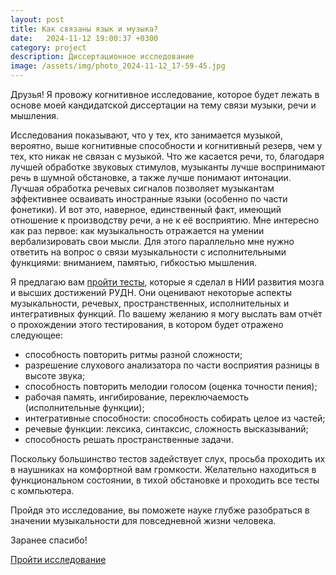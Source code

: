 ```yaml
---
layout: post
title: Как связаны язык и музыка?
date:   2024-11-12 19:00:37 +0300
category: project
description: Диссертационное исследование
image: /assets/img/photo_2024-11-12_17-59-45.jpg
---
```

Друзья! Я провожу когнитивное исследование, которое будет лежать в основе моей кандидатской диссертации на тему связи музыки, речи и мышления.

Исследования показывают, что у тех, кто занимается музыкой, вероятно, выше когнитивные способности и когнитивный резерв, чем у тех, кто никак не связан с музыкой. Что же касается речи, то, благодаря лучшей обработке звуковых стимулов, музыканты лучше воспринимают речь в шумной обстановке, а также лучше понимают интонации. Лучшая обработка речевых сигналов позволяет музыкантам эффективнее осваивать иностранные языки (особенно по части фонетики). И вот это, наверное, единственный факт, имеющий отношение к производству речи, а не к её восприятию. Мне интересно как раз первое: как музыкальность отражается на умении вербализировать свои мысли. Для этого параллельно мне нужно ответить на вопрос о связи музыкальности с исполнительными функциями: вниманием, памятью, гибкостью мышления.

Я предлагаю вам [пройти тесты](https://experiment.pavelshlepnev.space), которые я сделал в НИИ развития мозга и высших достижений РУДН. Они оценивают некоторые аспекты музыкальности, речевых, пространственных, исполнительных и интегративных функций. По вашему желанию я могу выслать вам отчёт о прохождении этого тестирования, в котором будет отражено следующее:
- способность повторить ритмы разной сложности;
- разрешение слухового анализатора по части восприятия разницы в высоте звука;
- способность повторить мелодии голосом (оценка точности пения);
- рабочая память, ингибирование, переключаемость (исполнительные функции);
- интегративные способности: способность собирать целое из частей;
- речевые функции: лексика, синтаксис, сложность высказываний;
- способность решать пространственные задачи.

Поскольку большинство тестов задействует слух, просьба проходить их в наушниках на комфортной вам громкости. Желательно находиться в функциональном состоянии, в тихой обстановке и проходить все тесты с компьютера.

Пройдя это исследование, вы поможете науке глубже разобраться в значении музыкальности для повседневной жизни человека.

Заранее спасибо!

<a href="https://experiment.pavelshlepnev.space" role="button" class="btn btn-primary">Пройти исследование</a>